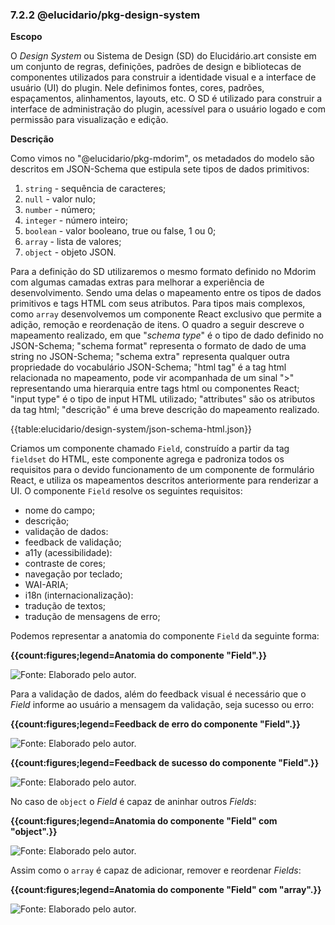 ### 7.2.2 @elucidario/pkg-design-system

**Escopo**

O _Design System_ ou Sistema de Design (SD) do Elucidário.art consiste em um conjunto de regras, definições, padrões de design e bibliotecas de componentes utilizados para construir a identidade visual e a interface de usuário (UI) do plugin. Nele definimos fontes, cores, padrões, espaçamentos, alinhamentos, layouts, etc. O SD é utilizado para construir a interface de administração do plugin, acessível para o usuário logado e com permissão para visualização e edição.

**Descrição**

<!-- Os conjuntos de regras e definições delimitam o design em padrões consistentes para reutilização ao longo de toda a aplicação, nele definimos fontes, cores, espaçamentos, tamanhos, alinhamentos, etc, juntamente com as bibliotecas de componentes que são conjuntos de componentes React ser utilizados para construir as interfaces de usuário do plugin.

Todas as dependências do Elucidário.art são open-source, assim como a fonte utilizada, a Inter  [@andersson2021] desenvolvida para uso em telas.

**{{count:figures;legend=Fonte Inter.}}**

![**Fonte:** Exemplo da fonte Inter (ANDERSSON, Rasmus, 2017).](./inter.png) -->

Como vimos no "@elucidario/pkg-mdorim", os metadados do modelo são descritos em JSON-Schema que estipula sete tipos de dados primitivos:

1. `string` - sequência de caracteres;
2. `null` - valor nulo;
3. `number` - número;
4. `integer` - número inteiro;
5. `boolean` - valor booleano, true ou false, 1 ou 0;
6. `array` - lista de valores;
7. `object` - objeto JSON.

Para a definição do SD utilizaremos o mesmo formato definido no Mdorim com algumas camadas extras para melhorar a experiência de desenvolvimento. Sendo uma delas o mapeamento entre os tipos de dados primitivos e tags HTML com seus atributos. Para tipos mais complexos, como `array` desenvolvemos um componente React exclusivo que permite a adição, remoção e reordenação de itens. O quadro a seguir descreve o mapeamento realizado, em que "_schema type_" é o tipo de dado definido no JSON-Schema; "schema format" representa o formato de dado de uma string no JSON-Schema; "schema extra" representa qualquer outra propriedade do vocabulário JSON-Schema; "html tag" é a tag html relacionada no mapeamento, pode vir acompanhada de um sinal ">" representando uma hierarquia entre tags html ou componentes React; "input type" é o tipo de input HTML utilizado; "attributes" são os atributos da tag html; "descrição" é uma breve descrição do mapeamento realizado.

{{table:elucidario/design-system/json-schema-html.json}}

Criamos um componente chamado `Field`, construído a partir da tag `fieldset` do HTML, este componente agrega e padroniza todos os requisitos para o devido funcionamento de um componente de formulário React, e utiliza os mapeamentos descritos anteriormente para renderizar a UI. O componente `Field` resolve os seguintes requisitos:

- nome do campo;
- descrição;
- validação de dados:
- feedback de validação;
- a11y (acessibilidade):
- contraste de cores;
- navegação por teclado;
- WAI-ARIA;
- i18n (internacionalização):
- tradução de textos;
- tradução de mensagens de erro;

Podemos representar a anatomia do componente `Field` da seguinte forma:

**{{count:figures;legend=Anatomia do componente "Field".}}**

![**Fonte:** Elaborado pelo autor.](./anatomia-Field.png)

Para a validação de dados, além do feedback visual é necessário que o _Field_ informe ao usuário a mensagem da validação, seja sucesso ou erro:

**{{count:figures;legend=Feedback de erro do componente "Field".}}**

![**Fonte:** Elaborado pelo autor.](./anatomia-Field-error.png)

**{{count:figures;legend=Feedback de sucesso do componente "Field".}}**

![**Fonte:** Elaborado pelo autor.](./anatomia-Field-success.png)

No caso de `object` o _Field_ é capaz de aninhar outros _Fields_:

**{{count:figures;legend=Anatomia do componente "Field" com "object".}}**

![**Fonte:** Elaborado pelo autor.](./anatomia-Field-object.png)

Assim como o `array` é capaz de adicionar, remover e reordenar _Fields_:

**{{count:figures;legend=Anatomia do componente "Field" com "array".}}**

![**Fonte:** Elaborado pelo autor.](./anatomia-Field-array.png)
